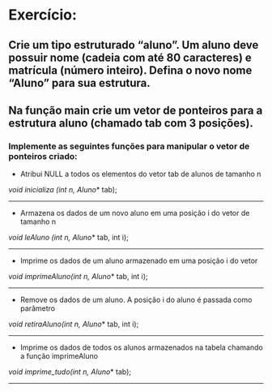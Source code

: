 # Exercício:
## Crie um tipo estruturado “aluno”. Um aluno deve possuir nome (cadeia com até 80 caracteres) e matrícula (número inteiro). Defina o novo nome “Aluno” para sua estrutura.
## Na função main crie um vetor de ponteiros para a estrutura aluno (chamado tab com 3 posições).
### Implemente as seguintes funções para manipular o vetor de ponteiros criado:

- Atribui NULL a todos os elementos do vetor tab de alunos de tamanho n

*void inicializa (int n, Aluno** tab);
<hr>

- Armazena os dados de um novo aluno em uma posição i do vetor de tamanho n

*void leAluno (int n, Aluno** tab, int i);
<hr>

- Imprime os dados de um aluno armazenado em uma posição i do vetor

*void imprimeAluno(int n, Aluno** tab, int i);
<hr>

- Remove os dados de um aluno. A posição i do aluno é passada como parâmetro

*void retiraAluno(int n, Aluno** tab, int i);
<hr>

- Imprime os dados de todos os alunos armazenados na tabela chamando a função imprimeAluno

*void imprime_tudo(int n, Aluno** tab);
<hr>
